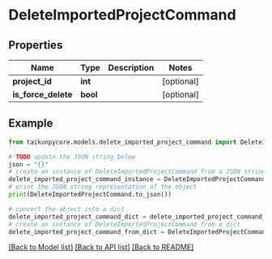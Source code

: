 # DeleteImportedProjectCommand


## Properties

Name | Type | Description | Notes
------------ | ------------- | ------------- | -------------
**project_id** | **int** |  | [optional] 
**is_force_delete** | **bool** |  | [optional] 

## Example

```python
from taikunpycore.models.delete_imported_project_command import DeleteImportedProjectCommand

# TODO update the JSON string below
json = "{}"
# create an instance of DeleteImportedProjectCommand from a JSON string
delete_imported_project_command_instance = DeleteImportedProjectCommand.from_json(json)
# print the JSON string representation of the object
print(DeleteImportedProjectCommand.to_json())

# convert the object into a dict
delete_imported_project_command_dict = delete_imported_project_command_instance.to_dict()
# create an instance of DeleteImportedProjectCommand from a dict
delete_imported_project_command_from_dict = DeleteImportedProjectCommand.from_dict(delete_imported_project_command_dict)
```
[[Back to Model list]](../README.md#documentation-for-models) [[Back to API list]](../README.md#documentation-for-api-endpoints) [[Back to README]](../README.md)


